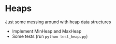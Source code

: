 # Heaps

Just some messing around with heap data structures

 * Implement MinHeap and MaxHeap
 * Some tests (run `python test_heap.py`)
